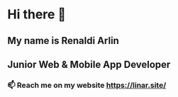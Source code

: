 # Hi there 👋
## My name is Renaldi Arlin
## Junior Web & Mobile App Developer 

### 📫 Reach me on my website https://linar.site/
